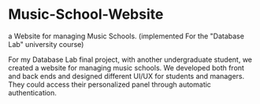 # Music-School-Website
a Website for managing Music Schools. (implemented For the "Database Lab" university course)

For my Database Lab final project, with another undergraduate student, we created a website for managing music schools. We developed both front and back ends and designed different UI/UX for students and managers. They could access their personalized panel through automatic authentication. 
